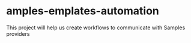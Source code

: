 # amples-emplates-automation
This project will help us create workflows to communicate with Samples providers
